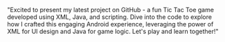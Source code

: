 "Excited to present my latest project on GitHub - a fun Tic Tac Toe game developed using XML, Java, and scripting. Dive into the code to explore how I crafted this engaging Android experience, leveraging the power of XML for UI design and Java for game logic. Let's play and learn together!"
